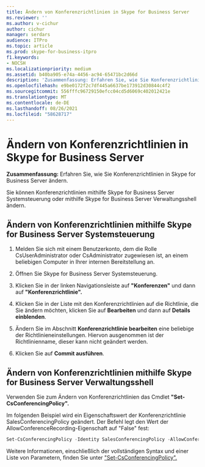 ```yaml
---
title: Ändern von Konferenzrichtlinien in Skype for Business Server
ms.reviewer: ''
ms.author: v-cichur
author: cichur
manager: serdars
audience: ITPro
ms.topic: article
ms.prod: skype-for-business-itpro
f1.keywords:
- NOCSH
ms.localizationpriority: medium
ms.assetid: b40ba905-e74a-4456-ac94-65471bc2d66d
description: 'Zusammenfassung: Erfahren Sie, wie Sie Konferenzrichtlinien in Skype for Business Server ändern.'
ms.openlocfilehash: e9be0172f2c7df445a6637be173912d30844c4f2
ms.sourcegitcommit: 556fffc96729150efcc04cd5d6069c402012421e
ms.translationtype: MT
ms.contentlocale: de-DE
ms.lasthandoff: 08/26/2021
ms.locfileid: "58628717"
---
```

# <a name="modify-conferencing-policies-in-skype-for-business-server"></a>Ändern von Konferenzrichtlinien in Skype for Business Server
 
**Zusammenfassung:** Erfahren Sie, wie Sie Konferenzrichtlinien in Skype for Business Server ändern.
  
Sie können Konferenzrichtlinien mithilfe Skype for Business Server Systemsteuerung oder mithilfe Skype for Business Server Verwaltungsshell ändern.
  
## <a name="modify-conferencing-policies-by-using-skype-for-business-server-control-panel"></a>Ändern von Konferenzrichtlinien mithilfe Skype for Business Server Systemsteuerung

1. Melden Sie sich mit einem Benutzerkonto, dem die Rolle CsUserAdministrator oder CsAdministrator zugewiesen ist, an einem beliebigen Computer in Ihrer internen Bereitstellung an.
    
2.  Öffnen Sie Skype for Business Server Systemsteuerung.
    
3. Klicken Sie in der linken Navigationsleiste auf **"Konferenzen"** und dann auf **"Konferenzrichtlinie".**
    
4. Klicken Sie in der Liste mit den Konferenzrichtlinien auf die Richtlinie, die Sie ändern möchten, klicken Sie auf **Bearbeiten** und dann auf **Details einblenden**.
    
5. Ändern Sie im Abschnitt **Konferenzrichtlinie bearbeiten** eine beliebige der Richtlinieneinstellungen. Hiervon ausgenommen ist der Richtlinienname, dieser kann nicht geändert werden.
    
6. Klicken Sie auf **Commit ausführen**.
    
## <a name="modify-conferencing-policies-by-using-skype-for-business-server-management-shell"></a>Ändern von Konferenzrichtlinien mithilfe Skype for Business Server Verwaltungsshell

Verwenden Sie zum Ändern von Konferenzrichtlinien das Cmdlet **"Set-CsConferencingPolicy".**
  
Im folgenden Beispiel wird ein Eigenschaftswert der Konferenzrichtlinie SalesConferencingPolicy geändert. Der Befehl legt den Wert der AllowConferenceRecording-Eigenschaft auf "False" fest:
  
```PowerShell
Set-CsConferencingPolicy -Identity SalesConferencingPolicy -AllowConferenceRecording $False
```

Weitere Informationen, einschließlich der vollständigen Syntax und einer Liste von Parametern, finden Sie unter ["Set-CsConferencingPolicy".](/powershell/module/skype/set-csconferencingpolicy?view=skype-ps)
